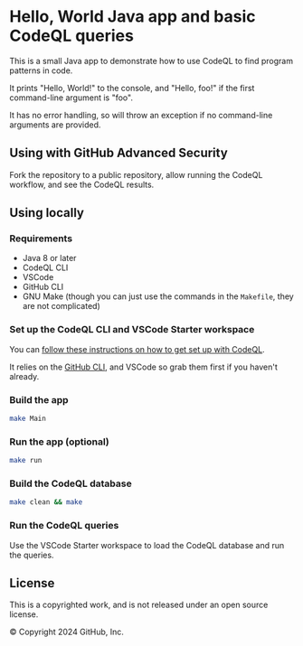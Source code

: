 # Hello, World Java app and basic CodeQL queries

This is a small Java app to demonstrate how to use CodeQL to find program patterns in code.

It prints "Hello, World!" to the console, and "Hello, foo!" if the first command-line argument is "foo".

It has no error handling, so will throw an exception if no command-line arguments are provided.

## Using with GitHub Advanced Security

Fork the repository to a public repository, allow running the CodeQL workflow, and see the CodeQL results.

## Using locally

### Requirements

- Java 8 or later
- CodeQL CLI
- VSCode
- GitHub CLI
- GNU Make (though you can just use the commands in the `Makefile`, they are not complicated)

### Set up the CodeQL CLI and VSCode Starter workspace

You can [follow these instructions on how to get set up with CodeQL](https://github.com/codeql-workshops/codeql-learning-catalog/tree/master/docs/QLC/100).

It relies on the [GitHub CLI](https://cli.github.com/), and VSCode so grab them first if you haven't already.

### Build the app

```bash
make Main
```

### Run the app (optional)

```bash
make run
```

### Build the CodeQL database

```bash
make clean && make
```

### Run the CodeQL queries

Use the VSCode Starter workspace to load the CodeQL database and run the queries.

## License

This is a copyrighted work, and is not released under an open source license.

© Copyright 2024 GitHub, Inc.
